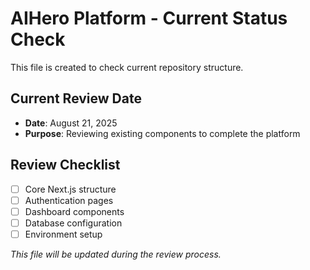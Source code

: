 # AIHero Platform - Current Status Check

This file is created to check current repository structure.

## Current Review Date
- **Date**: August 21, 2025
- **Purpose**: Reviewing existing components to complete the platform

## Review Checklist
- [ ] Core Next.js structure
- [ ] Authentication pages
- [ ] Dashboard components  
- [ ] Database configuration
- [ ] Environment setup

*This file will be updated during the review process.*